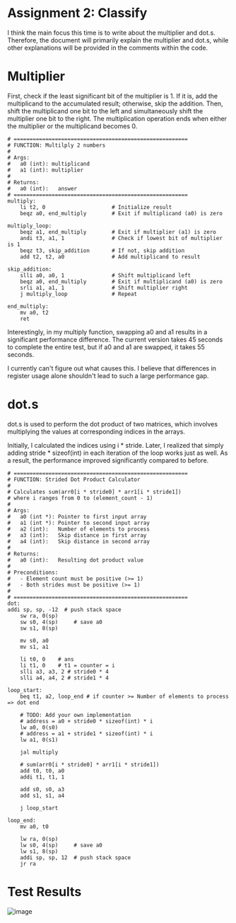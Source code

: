 # Assignment 2: Classify
I think the main focus this time is to write about the multiplier and dot.s.  
Therefore, the document will primarily explain the multiplier and dot.s,
while other explanations will be provided in the comments within the code.

# Multiplier
First, check if the least significant bit of the multiplier is 1. If it is, add the multiplicand to the accumulated result; otherwise, skip the addition. Then, shift the multiplicand one bit to the left and simultaneously shift the multiplier one bit to the right. The multiplication operation ends when either the multiplier or the multiplicand becomes 0.    

```riscv=
# =======================================================
# FUNCTION: Multilply 2 numbers
#
# Args:
#   a0 (int): multiplicand
#   a1 (int): multiplier
#
# Returns:
#   a0 (int):   answer
# =======================================================
multiply:
    li t2, 0                     # Initialize result
    beqz a0, end_multiply        # Exit if multiplicand (a0) is zero

multiply_loop:
    beqz a1, end_multiply        # Exit if multiplier (a1) is zero
    andi t3, a1, 1               # Check if lowest bit of multiplier is 1
    beqz t3, skip_addition       # If not, skip addition
    add t2, t2, a0               # Add multiplicand to result

skip_addition:
    slli a0, a0, 1               # Shift multiplicand left
    beqz a0, end_multiply        # Exit if multiplicand (a0) is zero
    srli a1, a1, 1               # Shift multiplier right
    j multiply_loop              # Repeat

end_multiply:
    mv a0, t2
    ret
```

Interestingly, in my multiply function, swapping a0 and a1 results in a significant performance difference. The current version takes 45 seconds to complete the entire test, but if a0 and a1 are swapped, it takes 55 seconds.    

I currently can't figure out what causes this. I believe that differences in register usage alone shouldn't lead to such a large performance gap.

# dot.s

dot.s is used to perform the dot product of two matrices, which involves multiplying the values at corresponding indices in the arrays.    
    
Initially, I calculated the indices using i * stride. Later, I realized that simply adding stride * sizeof(int) in each iteration of the loop works just as well. As a result, the performance improved significantly compared to before.
```riscv=
# =======================================================
# FUNCTION: Strided Dot Product Calculator
#
# Calculates sum(arr0[i * stride0] * arr1[i * stride1])
# where i ranges from 0 to (element_count - 1)
#
# Args:
#   a0 (int *): Pointer to first input array
#   a1 (int *): Pointer to second input array
#   a2 (int):   Number of elements to process
#   a3 (int):   Skip distance in first array
#   a4 (int):   Skip distance in second array
#
# Returns:
#   a0 (int):   Resulting dot product value
#
# Preconditions:
#   - Element count must be positive (>= 1)
#   - Both strides must be positive (>= 1)
#
# =======================================================
dot:
addi sp, sp, -12  # push stack space
    sw ra, 0(sp)
    sw s0, 4(sp)     # save a0
    sw s1, 8(sp)

    mv s0, a0
    mv s1, a1

    li t0, 0    # ans
    li t1, 0    # t1 = counter = i 
    slli a3, a3, 2 # stride0 * 4
    slli a4, a4, 2 # stride1 * 4

loop_start:
    beq t1, a2, loop_end # if counter >= Number of elements to process => dot end
    
    # TODO: Add your own implementation
    # address = a0 + stride0 * sizeof(int) * i
    lw a0, 0(s0)
    # address = a1 + stride1 * sizeof(int) * i
    lw a1, 0(s1)

    jal multiply

    # sum(arr0[i * stride0] * arr1[i * stride1])
    add t0, t0, a0
    addi t1, t1, 1

    add s0, s0, a3
    add s1, s1, a4

    j loop_start
    
loop_end:
    mv a0, t0

    lw ra, 0(sp)
    lw s0, 4(sp)     # save a0
    lw s1, 8(sp)
    addi sp, sp, 12  # push stack space
    jr ra
```
# Test Results
![image](https://github.com/user-attachments/assets/173a3375-f50c-4fbe-bff4-af3507dc21e4)
